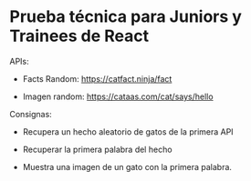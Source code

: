 # Prueba técnica para Juniors y Trainees de React

APIs:

- Facts Random: https://catfact.ninja/fact

- Imagen random: https://cataas.com/cat/says/hello

Consignas:

- Recupera un hecho aleatorio de gatos de la primera API

- Recuperar la primera palabra del hecho

- Muestra una imagen de un gato con la primera palabra.